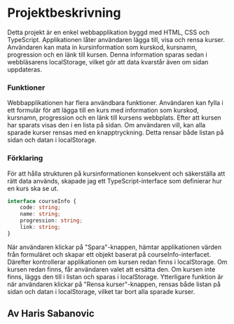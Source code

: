 # Projektbeskrivning
Detta projekt är en enkel webbapplikation byggd med HTML, CSS och TypeScript. Applikationen låter användaren lägga till, visa och rensa kurser. Användaren kan mata in kursinformation som kurskod, kursnamn, progression och en länk till kursen. Denna information sparas sedan i webbläsarens localStorage, vilket gör att data kvarstår även om sidan uppdateras.

### Funktioner
Webbapplikationen har flera användbara funktioner. Användaren kan fylla i ett formulär för att lägga till en kurs med information som kurskod, kursnamn, progression och en länk till kursens webbplats. Efter att kursen har sparats visas den i en lista på sidan. Om användaren vill, kan alla sparade kurser rensas med en knapptryckning. Detta rensar både listan på sidan och datan i localStorage.

### Förklaring
För att hålla strukturen på kursinformationen konsekvent och säkerställa att rätt data används, skapade jag ett TypeScript-interface som definierar hur en kurs ska se ut.

```typescript
interface courseInfo {
    code: string;
    name: string;
    progression: string;
    link: string;
}
```

När användaren klickar på "Spara"-knappen, hämtar applikationen värden från formuläret och skapar ett objekt baserat på courseInfo-interfacet. Därefter kontrollerar applikationen om kursen redan finns i localStorage. Om kursen redan finns, får användaren valet att ersätta den. Om kursen inte finns, läggs den till i listan och sparas i localStorage. Ytterligare funktion är när användaren klickar på "Rensa kurser"-knappen, rensas både listan på sidan och datan i localStorage, vilket tar bort alla sparade kurser.

## Av Haris Sabanovic